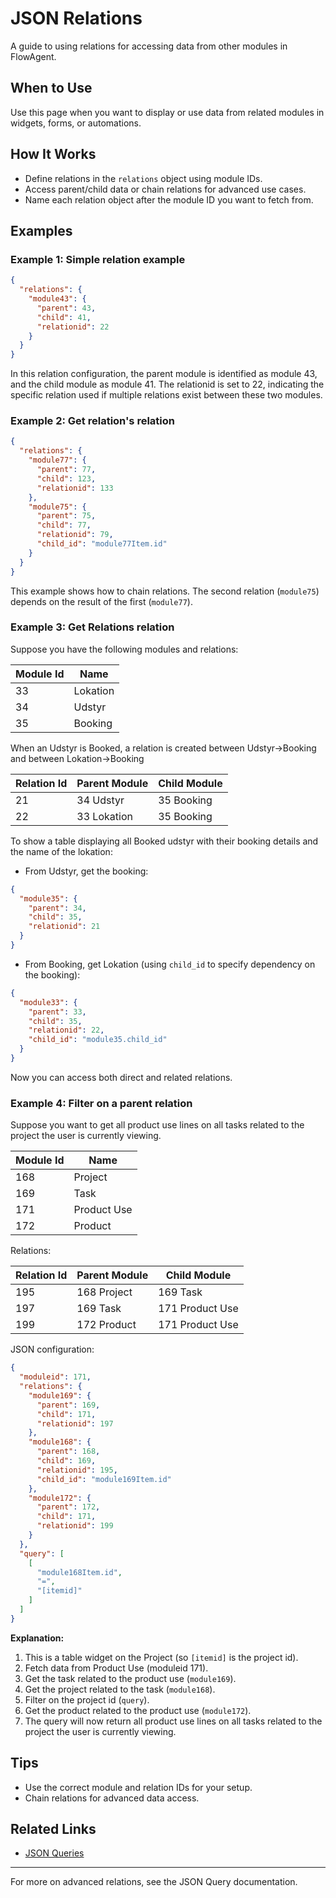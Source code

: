 # JSON Relations

A guide to using relations for accessing data from other modules in FlowAgent.

## When to Use
Use this page when you want to display or use data from related modules in widgets, forms, or automations.

## How It Works
- Define relations in the `relations` object using module IDs.
- Access parent/child data or chain relations for advanced use cases.
- Name each relation object after the module ID you want to fetch from.

## Examples

### Example 1: Simple relation example
```json
{
  "relations": {
    "module43": {
      "parent": 43,
      "child": 41,
      "relationid": 22
    }
  }
}
```
In this relation configuration, the parent module is identified as module 43, and the child module as module 41. The relationid is set to 22, indicating the specific relation used if multiple relations exist between these two modules.

### Example 2: Get relation's relation
```json
{
  "relations": {
    "module77": {
      "parent": 77,
      "child": 123,
      "relationid": 133
    },
    "module75": {
      "parent": 75,
      "child": 77,
      "relationid": 79,
      "child_id": "module77Item.id"
    }
  }
}
```
This example shows how to chain relations. The second relation (`module75`) depends on the result of the first (`module77`).

### Example 3: Get Relations relation
Suppose you have the following modules and relations:

| Module Id | Name     |
|-----------|----------|
| 33        | Lokation |
| 34        | Udstyr   |
| 35        | Booking  |

When an Udstyr is Booked, a relation is created between Udstyr->Booking and between Lokation->Booking

| Relation Id | Parent Module | Child Module |
|-------------|---------------|--------------|
| 21          | 34 Udstyr     | 35 Booking   |
| 22          | 33 Lokation   | 35 Booking   |

To show a table displaying all Booked udstyr with their booking details and the name of the lokation:

- From Udstyr, get the booking:
```json
{
  "module35": {
    "parent": 34,
    "child": 35,
    "relationid": 21
  }
}
```
- From Booking, get Lokation (using `child_id` to specify dependency on the booking):
```json
{
  "module33": {
    "parent": 33,
    "child": 35,
    "relationid": 22,
    "child_id": "module35.child_id"
  }
}
```
Now you can access both direct and related relations.

### Example 4: Filter on a parent relation
Suppose you want to get all product use lines on all tasks related to the project the user is currently viewing.

| Module Id | Name         |
|-----------|--------------|
| 168       | Project      |
| 169       | Task         |
| 171       | Product Use  |
| 172       | Product      |

Relations:

| Relation Id | Parent Module | Child Module     |
|-------------|---------------|------------------|
| 195         | 168 Project   | 169 Task         |
| 197         | 169 Task      | 171 Product Use  |
| 199         | 172 Product   | 171 Product Use  |

JSON configuration:
```json
{
  "moduleid": 171,
  "relations": {
    "module169": {
      "parent": 169,
      "child": 171,
      "relationid": 197
    },
    "module168": {
      "parent": 168,
      "child": 169,
      "relationid": 195,
      "child_id": "module169Item.id"
    },
    "module172": {
      "parent": 172,
      "child": 171,
      "relationid": 199
    }
  },
  "query": [
    [
      "module168Item.id",
      "=",
      "[itemid]"
    ]
  ]
}
```
**Explanation:**
1. This is a table widget on the Project (so `[itemid]` is the project id).
2. Fetch data from Product Use (moduleid 171).
3. Get the task related to the product use (`module169`).
4. Get the project related to the task (`module168`).
5. Filter on the project id (`query`).
6. Get the product related to the product use (`module172`).
7. The query will now return all product use lines on all tasks related to the project the user is currently viewing.

## Tips
- Use the correct module and relation IDs for your setup.
- Chain relations for advanced data access.

## Related Links
- [JSON Queries](json-query.md)

---

For more on advanced relations, see the JSON Query documentation.